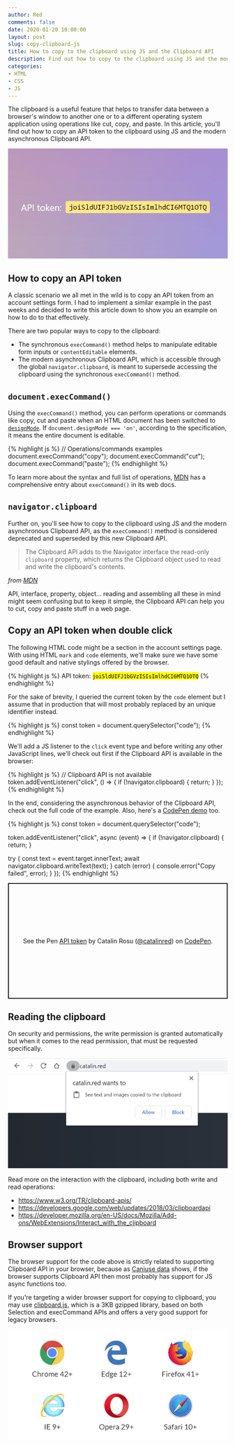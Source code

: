 ```yaml
---
author: Red
comments: false
date: 2020-01-20 10:00:00
layout: post
slug: copy-clipboard-js
title: How to copy to the clipboard using JS and the Clipboard API
description: Find out how to copy to the clipboard using JS and the modern asynchronous Clipboard API.
categories:
- HTML
- CSS
- JS
---
```


The clipboard is a useful feature that helps to transfer data between a browser's window to another one or to a different operating system application using operations like cut, copy, and paste. In this article, you'll find out how to copy an API token to the clipboard using JS and the modern asynchronous Clipboard API.

![An API token example you can copy with JS and Clipboard API](/dist/uploads/2020/01/clipboard-js.png)

<!-- more -->

## How to copy an API token

A classic scenario we all met in the wild is to copy an API token from an account settings form. I had to implement a similar example in the past weeks and decided to write this article down to show you an example on how to do to that effectively.

There are two popular ways to copy to the clipboard:

- The synchronous `execCommand()` method helps to manipulate editable form inputs or `contentEditable` elements.
- The modern asynchronous Clipboard API, which is accessible through the global `navigator.clipboard`, is meant to supersede accessing the clipboard using the synchronous `execCommand()` method.

## `document.execCommand()`

Using the `execCommand()` method, you can perform operations or commands like copy, cut and paste when an HTML document has been switched to [`designMode`](https://developer.mozilla.org/en-US/docs/Web/API/Document/designMode). If `document.designMode === 'on'`, according to the specification, it means the entire document is editable.

{% highlight js %}
  // Operations/commands examples
  document.execCommand("copy");
  document.execCommand("cut");
  document.execCommand("paste");
{% endhighlight %}

To learn more about the syntax and full list of operations, [MDN](https://developer.mozilla.org/en-US/docs/Web/API/Document/execCommand) has a comprehensive entry about `execCommand()` in its web docs.

## `navigator.clipboard`

Further on, you'll see how to copy to the clipboard using JS and the modern asynchronous Clipboard API, as the `execCommand()` method is considered deprecated and superseded by this new Clipboard API.

> The Clipboard API adds to the Navigator interface the read-only `clipboard` property, which returns the Clipboard object used to read and write the clipboard's contents.

*from [MDN](https://developer.mozilla.org/en-US/docs/Web/API/Navigator/clipboard)*

API, interface, property, object... reading and assembling all these in mind might seem confusing but to keep it simple, the Clipboard API can help you to cut, copy and paste stuff in a web page.


## Copy an API token when double click
The following HTML code might be a section in the account settings page. With using HTML `mark` and `code` elements, we'll make sure we have some good default and native stylings offered by the browser.

{% highlight js %}
API token: <mark><code>joiSldUIFJ1bGVzISIsImlhdCI6MTQ1OTQ</code></mark>
{% endhighlight %}

For the sake of brevity, I queried the current token by the `code` element but I assume that in production that will most probably replaced by an unique identifier instead.

{% highlight js %}
const token = document.querySelector("code");
{% endhighlight %}

We'll add a JS listener to the `click` event type and before writing any other JavaScript lines, we'll check out first if the Clipboard API is available in the browser:

{% highlight js %}
// Clipboard API is not available
token.addEventListener("click", () => {
  if (!navigator.clipboard) {
    return;
  }
});
{% endhighlight %}

In the end, considering the asynchronous behavior of the Clipboard API, check out the full code of the example. Also, here's a [CodePen demo](https://codepen.io/catalinred/pen/wvBEQNx) too.

{% highlight js %}
const token = document.querySelector("code");

token.addEventListener("click", async (event) => {
  if (!navigator.clipboard) {
    return;
  }

  try {
    const text = event.target.innerText;
    await navigator.clipboard.writeText(text);
  } catch (error) {
    console.error("Copy failed", error);
  }
});
{% endhighlight %}

<p class="codepen" data-height="265" data-theme-id="light" data-default-tab="result" data-user="catalinred" data-slug-hash="wvBEQNx" style="height: 265px; box-sizing: border-box; display: flex; align-items: center; justify-content: center; border: 2px solid; margin: 1em 0; padding: 1em;" data-pen-title="API token">
  <span>See the Pen <a href="https://codepen.io/catalinred/pen/wvBEQNx">
  API token</a> by Catalin Rosu (<a href="https://codepen.io/catalinred">@catalinred</a>)
  on <a href="https://codepen.io">CodePen</a>.</span>
</p>
<script async src="https://static.codepen.io/assets/embed/ei.js"></script>

## Reading the clipboard
On security and permissions, the write permission is granted automatically but when it comes to the read permission, that must be requested specifically.

![The browser permission prompt to read the clipboard](/dist/uploads/2020/01/browser-permission-prompt-read-clipboard.png)

Read more on the interaction with the clipboard, including both write and read operations:
- https://www.w3.org/TR/clipboard-apis/
- https://developers.google.com/web/updates/2018/03/clipboardapi
- https://developer.mozilla.org/en-US/docs/Mozilla/Add-ons/WebExtensions/Interact_with_the_clipboard

## Browser support

The browser support for the code above is strictly related to supporting Clipboard API in your browser, because as [Caniuse data](https://caniuse.com/#feat=mdn-api_clipboard) shows, if the browser supports Clipboard API then most probably has support for JS async functions too.

If you're targeting a wider browser support for copying to clipboard, you may use [clipboard.js](https://clipboardjs.com/), which is a 3KB gzipped library, based on both Selection and execCommand APIs and offers a very good support for legacy browsers.

![The browser permission prompt to read the clipboard](/dist/uploads/2020/01/clipboardjs-browser-support.png)